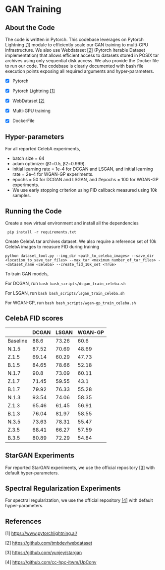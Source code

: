 # GAN Training 

## About the Code

The code is written in Pytorch. This codebase leverages on Pytorch Lightning [[1]](#1) module to efficiently scale our GAN training to multi-GPU infrastructure. We also use Webdataset [[2]](#2) (Pytorch Iterable Dataset implementation) that allows efficient access to datasets stored in POSIX tar archives using only sequential disk access. We also provide the Docker file to run our code. The codebase is clearly documented with bash file execution points exposing all required arguments and hyper-parameters.

- [x] Pytorch
- [x] Pytorch Lightning [[1]](#1)
- [x] WebDataset [[2]](#2)
- [x] Multi-GPU training
- [x] DockerFile



## Hyper-parameters

For all reported CelebA experiments, 

- batch size = 64
- adam optimizer (β1=0.5, β2​=0.999). 
- initial learning rate = 1e-4 for DCGAN and LSGAN, and initial learning rate = 2e-4 for WGAN-GP experiments.
- epochs = 50 for DCGAN and LSGAN, and #epochs = 100 for WGAN-GP experiments.
- We use early stopping criterion using FID callback measured using 10k samples. 



## Running the Code

Create a new virtual environment and install all the dependencies

` pip install -r requirements.txt`

Create CelebA tar archives dataset. We also require a reference set of 10k CelebA images to measure FID during training 

`python dataset_tool.py --img_dir <path_to_celeba_images> --save_dir <location_to_save_tar_files> --max_tar <maximum_number_of_tar_files> --dataset_name <celeba> --create_fid_10k_set <True>`

To train GAN models,

For DCGAN, run `bash bash_scripts/dcgan_train_celeba.sh`

For LSGAN, run `bash bash_scripts/lsgan_train_celeba.sh`

For WGAN-GP, run `bash bash_scripts/wgan-gp_train_celeba.sh`



## CelebA FID scores

|          | DCGAN | LSGAN | WGAN-GP |
| -------- | ----- | ----- | ------- |
| Baseline | 88.6  | 73.26 | 60.6    |
| N.1.5    | 87.52 | 70.69 | 48.69   |
| Z.1.5    | 69.14 | 60.29 | 47.73   |
| B.1.5    | 84.65 | 78.66 | 52.18   |
| N.1.7    | 90.8  | 73.09 | 60.11   |
| Z.1.7    | 71.45 | 59.55 | 43.1    |
| B.1.7    | 79.92 | 76.33 | 55.28   |
| N.1.3    | 93.54 | 74.06 | 58.35   |
| Z.1.3    | 65.46 | 61.45 | 56.91   |
| B.1.3    | 76.04 | 81.97 | 58.55   |
| N.3.5    | 73.63 | 78.31 | 55.47   |
| Z.3.5    | 68.41 | 66.27 | 57.59   |
| B.3.5    | 80.89 | 72.29 | 54.84   |



## StarGAN Experiments

For reported StarGAN experiments, we use the official repository [[3]](#3) with default hyper-parameters.



## Spectral Regularization Experiments

For spectral regularization, we use the official repository [[4]](#4) with default hyper-parameters.



## References

<a id="1">[1]</a> https://www.pytorchlightning.ai/ 

<a id="2">[2]</a> https://github.com/tmbdev/webdataset

<a id="3">[3]</a> https://github.com/yunjey/stargan

<a id="4">[4]</a> https://github.com/cc-hpc-itwm/UpConv




